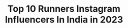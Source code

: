 ---
title: Top 10 Runners Instagram Influencers In India in 2023
description: >-
  Find top runners Instagram influencers in India in 2023. Most popular hashtags: #photooftheday #photography #love #instagood.
platform: Instagram
hits: 173
text_top: See the most popular Instagram profiles on inBeat.
text_bottom: Our search engine has 173 Instagram influencers like this in India for you to pitch.
profiles:
  - username: "nishu9953"
    fullname: >-
      Nisha Jaiswal
    bio: >-
      Engineer/ Model/ fashion / beauty /fitness/ lifestyle 🏅1st runner miss odisha photogenic 2k17 DM for collaboration and promotion
    location: "India"
    followers: 19125
    engagement: 898
    commentsToLikes: 0.208597
    id: ck8t7azzvg60o0j78w0llw6jd
    verified: false
    hashtags: "#beautybloggers, #fashionblogger, #indianblogger, #beromtlipsticks"
  - username: "leen_kaurr"
    fullname: >-
      Gurleen Kaur
    bio: >-
      21💎 Influencer Miss Perfect Maharashtra 2nd runner up 2k19 👑 Miss Mridang👑 Dm for collab
    location: "India"
    followers: 6693
    engagement: 1502
    commentsToLikes: 0.107812
    id: ck9hb5w4efisd0j78akcettx9
    verified: false
    hashtags: "#glowing, #thane, #pink, #blue"
  - username: "rahul_rajasekharann"
    fullname: >-
      Rahul Rajasekharan Nair
    bio: >-
      Mr India 2015/16 1st runner up. Rahul5411@gmail.com for any work enquires 😊
    location: "India"
    followers: 39576
    engagement: 525
    commentsToLikes: 0.024534
    id: ck138muj0h03d0i19hff61qt2
    verified: true
    hashtags: "#rahulrajasekharan, #rahul, #motorola, #portrait"
  - username: "tinaaa_41"
    fullname: >-
      Tina💫
    bio: >-
      | 19 || 10feb | B.voc mass com student 🔥 Online villa S2 1st Runner up✨ [Tiktok-tinaaa_41 Fb-tina tungidwar]
    location: "India"
    followers: 2902
    engagement: 2515
    commentsToLikes: 0.033191
    id: ck9wpa5308g860j78tg3y1lus
    verified: false
    hashtags: "#photoshoot, #staysafe, #lockdown2020, #photo"
  - username: "aditihundia"
    fullname: >-
      Aditi Hundia
    bio: >-
      Femina Miss India finalist 2017 ✨ Miss Universe India 1st runner up 2018 👑 💄: @makeupbyaditihundia Work queries 📩 - hundiaditi97@gmail.com
    location: "India"
    followers: 264654
    engagement: 1158
    commentsToLikes: 0.005160
    id: ck15uyf6op35h0i199web3k2n
    verified: true
    hashtags: "#throwback, #lockdownlife, #rakshabandhan, #mirrormusings"
  - username: "lokesh_chaprana"
    fullname: >-
      LOKESH CHAPRANA
    bio: >-
      Fitness || Influencer || Blogger 🎖Mr Delhi winner | 🇮🇳 Mr india runner up Mail for collaborations 📩
    location: "India"
    followers: 14501
    engagement: 673
    commentsToLikes: 0.035555
    id: ck5cbqambfyz10i118nsokfep
    verified: false
    hashtags: "#lalalalalori"
  - username: "vidya_prabhuu"
    fullname: >-
      Vidya Prabhu👑👸
    bio: >-
      Miss India TCU 1st Runner up 2018 If you are one among those 100's, I'm the 101th Model¦ Belly Dancer - Instructor✨ 📩For Enquiry
    location: "India"
    followers: 9212
    engagement: 816
    commentsToLikes: 0.026860
    id: ck8t62zmsc2c10j78fejrlt1r
    verified: false
    hashtags: "#bellydancer, #bangalore, #lockdown, #bellydance"
  - username: "the_.queeen_"
    fullname: >-
      Harmilan Bains
    bio: >-
      #mahadev🧘‍♂️🙏 ▪️#indianathlete 🇮🇳 ▪️#runner (1500 & 800) ▪️ 🌏Asian junior medalist▪️All India🇮🇳 Uni 1500M record holder▪️🌏World University Games 2019
    location: "India"
    followers: 33565
    engagement: 1850
    commentsToLikes: 0.013744
    id: ck0w6gx3l8i7z0i19hy8uglw7
    verified: false
    hashtags: "#like, #photooftheday, #sports, #gymmotivation"
  - username: "fitgirl_sneha"
    fullname: >-
      Sneha Thakkar🌻
    bio: >-
      Runner I Powerlifting I Personal Trainer Certified Marathon Trainer Statistician l Data Science l Health l Fitness✨💪🏽 Lift heavy & live happy🏋️‍♀️❤️
    location: "India"
    followers: 3300
    engagement: 1653
    commentsToLikes: 0.087679
    id: ck6tkbrlt4e180j712l4163n0
    verified: false
    hashtags: "#fitnessfreak, #stronggirl, #bikinibodygoals, #indianathlete"
  - username: "sanyanagrare"
    fullname: >-
      daddy's girl 🌹
    bio: >-
      Careful when you come through my way⚡ Certified model from:-@ignitemodellingacademy ❤ 2nd runner up of Maharashtra next super model 👑
    location: "India"
    followers: 4361
    engagement: 2154
    commentsToLikes: 0.036077
    id: ckap5oz84cju00i788hatbae8
    verified: false
    hashtags: "#trend, #nagure, #nagpur, #model"
---
